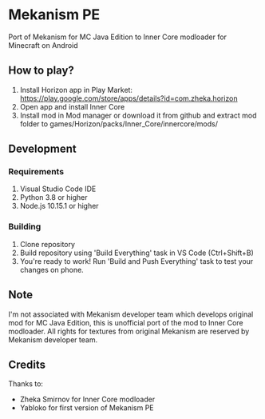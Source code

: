 # Mekanism PE
Port of Mekanism for MC Java Edition to Inner Core modloader for Minecraft on Android

## How to play?
1. Install Horizon app in Play Market: https://play.google.com/store/apps/details?id=com.zheka.horizon
2. Open app and install Inner Core
3. Install mod in Mod manager or download it from github and extract mod folder to games/Horizon/packs/Inner_Core/innercore/mods/


## Development
### Requirements
1. Visual Studio Code IDE
2. Python 3.8 or higher
3. Node.js 10.15.1 or higher

### Building
1. Clone repository
2. Build repository using 'Build Everything' task in VS Code (Ctrl+Shift+B)
3. You're ready to work! Run 'Build and Push Everything' task to test your changes on phone.

## Note
I'm not associated with Mekanism developer team which develops original mod for MC Java Edition, this is unofficial port of the mod to Inner Core modloader.
All rights for textures from original Mekanism are reserved by Mekanism developer team.

## Credits
Thanks to:
* Zheka Smirnov for Inner Core modloader 
* Yabloko for first version of Mekanism PE